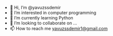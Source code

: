 - 👋 Hi, I’m @yavuzssdemir
- 👀 I’m interested in computer programming
- 🌱 I’m currently learning Python
- 💞️ I’m looking to collaborate on ...
- 📫 How to reach me yavuzssdemir1@gmail.com

<!---
yavuzssdemir/yavuzssdemir is a ✨ special ✨ repository because its `README.md` (this file) appears on your GitHub profile.
You can click the Preview link to take a look at your changes.
--->

